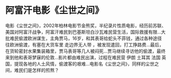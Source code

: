 # 阿富汗电影《尘世之间》

电影《尘世之间》，2002年柏林电影节金熊奖，半纪录片性质电影，经历前苏联、美国对阿富汗战争，阿富汗难民到巴基斯坦白沙瓦难民营生活，国际救援有限…大批难民偷渡欧洲谋生，主角贾马，16岁，和其表哥给蛇头不菲钱，通过各种途径往欧洲偷渡，有塞在大货车里 走边界无人带 ，被发现遣回，打工挣路费…最后，在货轮密封水果集装箱里，贾马表哥等几人被闷死…贾马继续寻访他的偷渡，最终来到他和表哥梦寐的伦敦…影片都由难民出演，过程在难民营 伊朗 土耳其 法国 英国，提现各地的人土风情，偷渡客的艰难…电影名《尘世之间》，同样的尘世之间，难民们是怎样的煎熬？